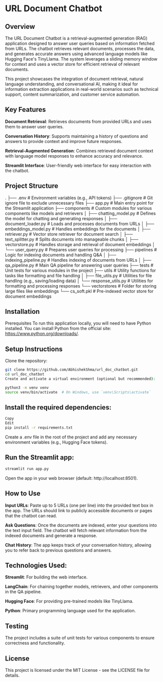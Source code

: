 # URL Document Chatbot
## Overview
The URL Document Chatbot is a retrieval-augmented generation (RAG) application designed to answer user queries based on information fetched from URLs. The chatbot retrieves relevant documents, processes the data, and generates accurate answers using advanced language models like Hugging Face's TinyLlama. The system leverages a sliding memory window for context and uses a vector store for efficient retrieval of relevant documents.

This project showcases the integration of document retrieval, natural language understanding, and conversational AI, making it ideal for information extraction applications in real-world scenarios such as technical support, content summarization, and customer service automation.

## Key Features
**Document Retrieval**: Retrieves documents from provided URLs and uses them to answer user queries.

**Conversation History**: Supports maintaining a history of questions and answers to provide context and improve future responses.

**Retrieval-Augmented Generation**: Combines retrieved document context with language model responses to enhance accuracy and relevance.

**Streamlit Interface**: User-friendly web interface for easy interaction with the chatbot.

## Project Structure

.
├── .env                    # Environment variables (e.g., API tokens)
├── .gitignore               # Git ignore file to exclude unnecessary files
├── app.py                   # Main entry point for the Streamlit application
├── components               # Custom modules for various components like models and retrievers
│   ├── chatting_model.py    # Defines the model for chatting and generating responses
│   ├── document_loader.py   # Loads and processes documents from URLs
│   ├── embeddings_model.py  # Handles embeddings for the documents
│   ├── retriever.py         # Vector store retriever for document search
│   ├── text_splitter.py     # Splits documents into manageable chunks
│   ├── vectorstore.py       # Handles storage and retrieval of document embeddings
│   └── user_query.py        # Prepares user queries for processing
├── pipelines                # Logic for indexing documents and handling Q&A
│   ├── indexing_pipeline.py # Handles indexing of documents from URLs
│   ├── qa_pipeline.py      # Main QA pipeline for answering user queries
├── tests                    # Unit tests for various modules in the project
├── utils                    # Utility functions for tasks like formatting and file handling
│   ├── file_utils.py        # Utilities for file handling (e.g., saving/loading data)
│   └── response_utils.py    # Utilities for formatting and processing responses
└── vectorstores             # Folder for storing large files like embeddings
    └── cs_soft.pkl          # Pre-indexed vector store for document embeddings


## Installation
Prerequisites
To run this application locally, you will need to have Python installed. You can install Python from the official site: https://www.python.org/downloads/.

## Setup Instructions
Clone the repository:

```bash
git clone https://github.com/AbhishekShma/url_doc_chatbot.git
cd url_doc_chatbot
Create and activate a virtual environment (optional but recommended):
```

```bash
python3 -m venv venv
source venv/bin/activate  # On Windows, use `venv\Scripts\activate`
```
## Install the required dependencies:

```bash
Copy
Edit
pip install -r requirements.txt
```
Create a .env file in the root of the project and add any necessary environment variables (e.g., Hugging Face tokens).

## Run the Streamlit app:

```bash
streamlit run app.py
```
Open the app in your web browser (default: http://localhost:8501).

## How to Use
**Input URLs**: Paste up to 5 URLs (one per line) into the provided text box in the app. The URLs should link to publicly accessible documents or pages that the chatbot can read.

**Ask Questions**: Once the documents are indexed, enter your questions into the text input field. The chatbot will fetch relevant information from the indexed documents and generate a response.

**Chat History**: The app keeps track of your conversation history, allowing you to refer back to previous questions and answers.

## Technologies Used:
**Streamlit**: For building the web interface.

**LangChain**: For chaining together models, retrievers, and other components in the QA pipeline.

**Hugging Face**: For providing pre-trained models like TinyLlama.

**Python**: Primary programming language used for the application.

## Testing
The project includes a suite of unit tests for various components to ensure correctness and functionality.

## License
This project is licensed under the MIT License - see the LICENSE file for details.